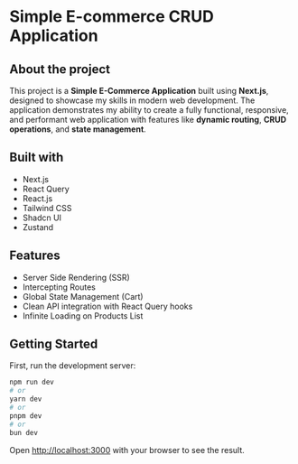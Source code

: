 # Simple E-commerce CRUD Application

## About the project

<!-- <a href="https://github.com/calcom/cal.com">
   <img src="./docs/presentation.gif" alt="Presentation">
  </a> -->

<!-- ![Demo of the e-commerce app](https://example.com/path/to/your-gif.gif) -->

This project is a **Simple E-Commerce Application** built using **Next.js**, designed to showcase my skills in modern web development. The application demonstrates my ability to create a fully functional, responsive, and performant web application with features like **dynamic routing**, **CRUD operations**, and **state management**.

## Built with

- Next.js
- React Query
- React.js
- Tailwind CSS
- Shadcn UI
- Zustand

## Features

- Server Side Rendering (SSR)
- Intercepting Routes
- Global State Management (Cart)
- Clean API integration with React Query hooks
- Infinite Loading on Products List

## Getting Started

First, run the development server:

```bash
npm run dev
# or
yarn dev
# or
pnpm dev
# or
bun dev
```

Open [http://localhost:3000](http://localhost:3000) with your browser to see the result.

